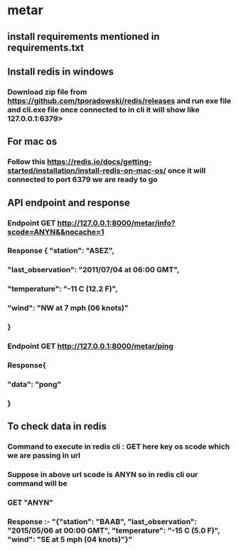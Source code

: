 # metar

## install requirements mentioned in requirements.txt

## Install redis in windows 
### Download zip file from https://github.com/tporadowski/redis/releases and run exe file and cli.exe file once connected to in cli it will show like 127.0.0.1:6379>

## For mac os 
### Follow this https://redis.io/docs/getting-started/installation/install-redis-on-mac-os/ once it will connected to port 6379 we are ready to go

## API endpoint and response 
### Endpoint   GET http://127.0.0.1:8000/metar/info?scode=ANYN&&nocache=1
### Response { "station": "ASEZ",
###    "last_observation": "2011/07/04 at 06:00 GMT",
###    "temperature": "-11 C (12.2 F)",
###    "wind": "NW at 7 mph (06 knots)"
### }
### Endpoint   GET http://127.0.0.1:8000/metar/ping
### Response{
###    "data": "pong"
### }
## To check data in redis 
### Command to execute in redis cli : GET <KEY> here key os scode which we are passing in url 
### Suppose in above url scode is ANYN so in redis cli our command will be 
### GET "ANYN"
### Response :-  "{\"station\": \"BAAB\", \"last_observation\": \"2015/05/06 at 00:00 GMT\", \"temperature\": \"-15 C (5.0 F)\", \"wind\": \"SE at 5 mph (04 knots)\"}"
